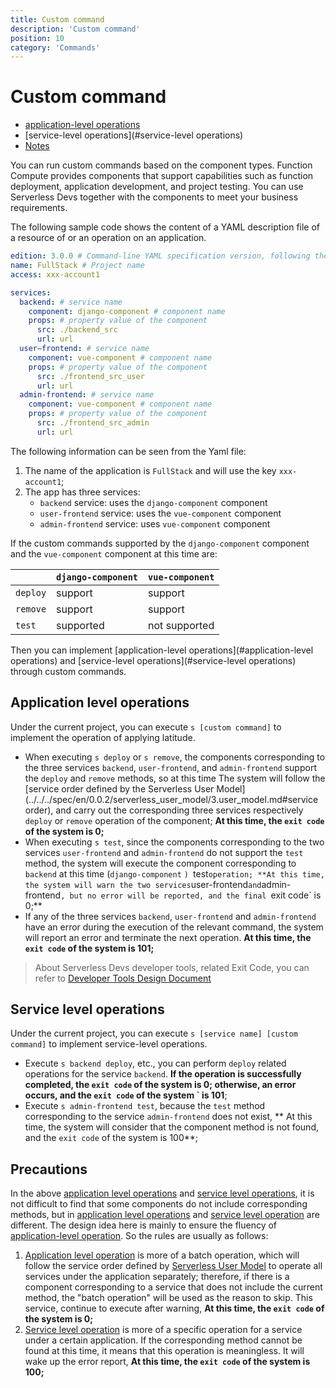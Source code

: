 ```yaml
---
title: Custom command
description: 'Custom command'
position: 10
category: 'Commands'
---
```

# Custom command

- [application-level operations](#application-level-operations)
- [service-level operations](#service-level operations)
- [Notes](#Notes)

You can run custom commands based on the component types. Function Compute provides components that support capabilities such as function deployment, application development, and project testing. You can use Serverless Devs together with the components to meet your business requirements. 

The following sample code shows the content of a YAML description file of a resource of or an operation on an application.

````yaml
edition: 3.0.0 # Command-line YAML specification version, following the Semantic Versioning specification
name: FullStack # Project name
access: xxx-account1

services:
  backend: # service name
    component: django-component # component name
    props: # property value of the component
      src: ./backend_src
      url: url
  user—frontend: # service name
    component: vue-component # component name
    props: # property value of the component
      src: ./frontend_src_user
      url: url
  admin-frontend: # service name
    component: vue-component # component name
    props: # property value of the component
      src: ./frontend_src_admin
      url: url
````

The following information can be seen from the Yaml file:
1. The name of the application is `FullStack` and will use the key `xxx-account1`;
2. The app has three services:
    - `backend` service: uses the `django-component` component
    - `user-frontend` service: uses the `vue-component` component
    - `admin-frontend` service: uses `vue-component` component
    
If the custom commands supported by the `django-component` component and the `vue-component` component at this time are:

| | `django-component` | `vue-component` |
| --- | --- | --- |
| `deploy` | support | support |
| `remove` | support | support |
| `test` | supported | not supported |

Then you can implement [application-level operations](#application-level operations) and [service-level operations](#service-level operations) through custom commands.

## Application level operations

Under the current project, you can execute `s [custom command]` to implement the operation of applying latitude.

- When executing `s deploy` or `s remove`, the components corresponding to the three services `backend`, `user-frontend`, and `admin-frontend` support the `deploy` and `remove` methods, so at this time The system will follow the [service order defined by the Serverless User Model] (../../../spec/en/0.0.2/serverless_user_model/3.user_model.md#service order), and carry out the corresponding three services respectively `deploy` or `remove` operation of the component; **At this time, the `exit code` of the system is 0;**
- When executing `s test`, since the components corresponding to the two services `user-frontend` and `admin-frontend` do not support the `test` method, the system will execute the component corresponding to `backend` at this time (`django-component` `) `test` operation; **At this time, the system will warn the two services `user-frontend` and `admin-frontend`, but no error will be reported, and the final `exit code` is 0;**
- If any of the three services `backend`, `user-frontend` and `admin-frontend` have an error during the execution of the relevant command, the system will report an error and terminate the next operation. **At this time, the `exit code` of the system is 101;**

> About Serverless Devs developer tools, related Exit Code, you can refer to [Developer Tools Design Document](../tool.md)

## Service level operations

Under the current project, you can execute `s [service name] [custom command]` to implement service-level operations.

- Execute `s backend deploy`, etc., you can perform `deploy` related operations for the service `backend`. **If the operation is successfully completed, the `exit code` of the system is 0; otherwise, an error occurs, and the `exit code` of the system ` is 101**;
- Execute `s admin-frontend test`, because the `test` method corresponding to the service `admin-frontend` does not exist, ** At this time, the system will consider that the component method is not found, and the `exit code` of the system is 100**;

## Precautions

In the above [application level operations](#application-level-operations) and [service level operations](#service-level-operations), it is not difficult to find that some components do not include corresponding methods, but in [application level operations](#application-level-operation) and [service level operation](#service-level-operation) are different. The design idea here is mainly to ensure the fluency of [application-level operation](#application-level-operation). So the rules are usually as follows:

1. [Application level operation](#application-level-operation) is more of a batch operation, which will follow the service order defined by [Serverless User Model](../../../spec/en/0.0.2/serverless_user_model/3.user_model.md#service-sequence) to operate all services under the application separately; therefore, if there is a component corresponding to a service that does not include the current method, the "batch operation" will be used as the reason to skip. This service, continue to execute after warning, **At this time, the `exit code` of the system is 0;**
2. [Service level operation](#service-level-operation) is more of a specific operation for a service under a certain application. If the corresponding method cannot be found at this time, it means that this operation is meaningless. It will wake up the error report, **At this time, the `exit code` of the system is 100;**